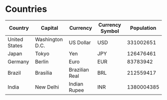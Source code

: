 # Countries

|**Country**|**Capital**|**Currency**|**Currency Symbol**|**Population**|
| ------ | ----- | ------ | ------ | ------ |
|United States|Washington D.C.|US Dollar|USD|331002651|
|Japan|Tokyo|Yen|JPY|126476461|
|Germany|Berlin|Euro|EUR|83783942|
|Brazil|Brasília|Brazilian Real|BRL|212559417|
|India|New Delhi|Indian Rupee|INR|1380004385|